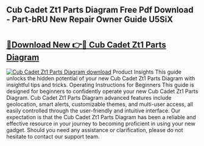 ## Cub Cadet Zt1 Parts Diagram Free Pdf Download - Part-bRU New Repair Owner Guide U5SiX

# <h2><a href="http://dfm9in7.blite.top/?on=Cub+Cadet+Zt1+Parts+Diagram">🔗Download New 👉🔴 Cub Cadet Zt1 Parts Diagram</a></h2>

[![Cub Cadet Zt1 Parts Diagram download](https://i.imgur.com/lujVjoI.png)](http://dfm9in7.blite.top/?on=Cub+Cadet+Zt1+Parts+Diagram)
Product Insights This guide unlocks the hidden potential of your new Cub Cadet Zt1 Parts Diagram with insightful tips and tricks. Operating Instructions for Beginners This guide is designed for beginners to confidently operate your new Cub Cadet Zt1 Parts Diagram. Cub Cadet Zt1 Parts Diagram advanced features include geolocation, smart alerts, customizable themes, and multi-user access, all easily controlled through the user-friendly and intuitive interface. Our expectation is that the Cub Cadet Zt1 Parts Diagram has been a reliable and effective resource in your journey to becoming proficient in using your new gadget. Should you need any assistance or clarification, please do not hesitate to contact our support team.
